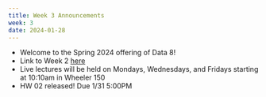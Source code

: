 ```yaml
---
title: Week 3 Announcements
week: 3
date: 2024-01-28
---
```


* Welcome to the Spring 2024 offering of Data 8!
* Link to Week 2 [here](https://www.data8.org/sp24/index.html#week-3)
* Live lectures will be held on Mondays, Wednesdays, and Fridays starting at 10:10am in Wheeler 150
* HW 02 released! Due 1/31 5:00PM

